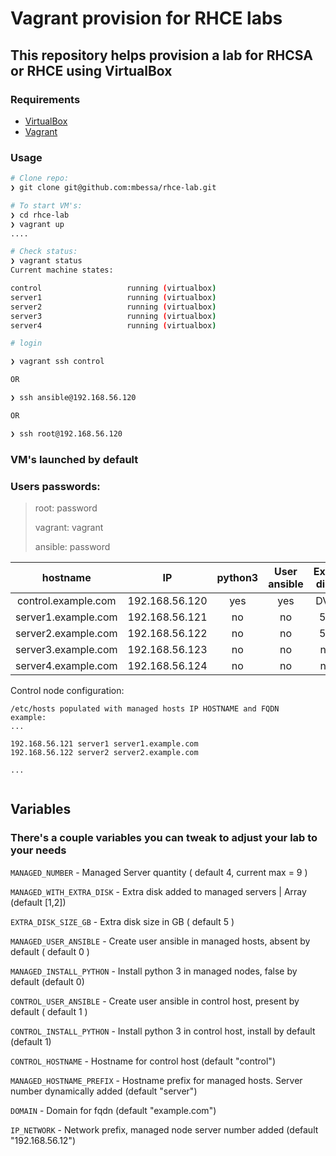 # Vagrant provision for RHCE labs

## This repository helps provision a lab for RHCSA or RHCE using VirtualBox

### **Requirements**

* [VirtualBox](https://www.virtualbox.org/wiki/Downloads)
* [Vagrant](https://www.vagrantup.com/)

### **Usage**

```bash
# Clone repo:
❯ git clone git@github.com:mbessa/rhce-lab.git

# To start VM's:
❯ cd rhce-lab
❯ vagrant up
....

# Check status:
❯ vagrant status
Current machine states:

control                   running (virtualbox)
server1                   running (virtualbox)
server2                   running (virtualbox)
server3                   running (virtualbox)
server4                   running (virtualbox)

# login

❯ vagrant ssh control

OR

❯ ssh ansible@192.168.56.120

OR 

❯ ssh root@192.168.56.120

```



### **VM's launched by default**


### Users passwords:
> root: password
>
> vagrant: vagrant
>
> ansible: password 



|       hostname      	|       IP       	| python3 	| User ansible 	| Extra disk 	|
|:-------------------:	|:--------------:	|:-------:	|:------------:	|:----------:	|
| control.example.com 	| 192.168.56.120 	|   yes   	|      yes   	|     DVD    	|
| server1.example.com 	| 192.168.56.121 	|    no   	|       no     	|     5G     	|
| server2.example.com 	| 192.168.56.122 	|    no   	|       no     	|     5G     	|
| server3.example.com 	| 192.168.56.123 	|    no   	|       no     	|     no     	|
| server4.example.com 	| 192.168.56.124 	|    no   	|       no     	|     no     	|


Control node configuration:
```properties
/etc/hosts populated with managed hosts IP HOSTNAME and FQDN
example: 
...
 
192.168.56.121 server1 server1.example.com
192.168.56.122 server2 server2.example.com

...


```

## **Variables**

### There's a couple variables you can tweak to adjust your lab to your needs


`MANAGED_NUMBER` - Managed Server quantity ( default 4, current max = 9 ) 

`MANAGED_WITH_EXTRA_DISK` -  Extra disk added to managed servers | Array (default [1,2])

`EXTRA_DISK_SIZE_GB` - Extra disk size in GB ( default 5 )

`MANAGED_USER_ANSIBLE` - Create user ansible in managed hosts, absent by default ( default 0 )

`MANAGED_INSTALL_PYTHON` - Install python 3 in managed nodes, false by default (default 0)

`CONTROL_USER_ANSIBLE` - Create user ansible in control host, present by default ( default 1 )

`CONTROL_INSTALL_PYTHON` - Install python 3 in control host, install by default (default 1)


`CONTROL_HOSTNAME` - Hostname for control host (default "control")

`MANAGED_HOSTNAME_PREFIX` - Hostname prefix for managed hosts. Server number dynamically added (default "server")

`DOMAIN` -  Domain for fqdn (default "example.com")

`IP_NETWORK` - Network prefix, managed node server number added (default "192.168.56.12")


